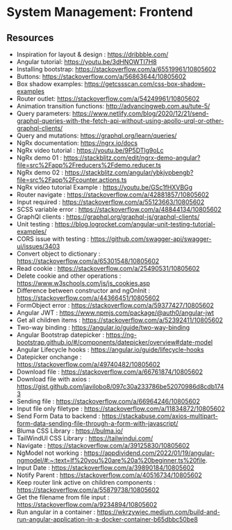 # System Management: Frontend

## Resources
* Inspiration for layout & design : https://dribbble.com/
* Angular tutorial: https://youtu.be/3dHNOWTI7H8
* Installing bootstrap: https://stackoverflow.com/a/65519961/10805602
* Buttons: https://stackoverflow.com/a/56863644/10805602
* Box shadow examples: https://getcssscan.com/css-box-shadow-examples
* Router outlet: https://stackoverflow.com/a/54249961/10805602
* Animation transition functions: http://advancingweb.com.au/tute-5/
* Query parameters: https://www.netlify.com/blog/2020/12/21/send-graphql-queries-with-the-fetch-api-without-using-apollo-urql-or-other-graphql-clients/
* Query and mutations: https://graphql.org/learn/queries/
* NgRx documentation: https://ngrx.io/docs
* NgRx video tutorial : https://youtu.be/9P5DTlg9oLc
* NgRx demo 01 : https://stackblitz.com/edit/ngrx-demo-angular?file=src%2Fapp%2Freducers%2Fdemo.reducer.ts
* NgRx demo 02 : https://stackblitz.com/angular/ybkjvpbengb?file=src%2Fapp%2Fcounter.actions.ts
* NgRx video tutorial Example : https://youtu.be/GSc1fHXVBGg
* Router navigate : https://stackoverflow.com/a/42881857/10805602
* Input required : https://stackoverflow.com/a/55123663/10805602
* SCSS variable error : https://stackoverflow.com/a/48844134/10805602
* GraphQl clients : https://graphql.org/graphql-js/graphql-clients/
* Unit testing : https://blog.logrocket.com/angular-unit-testing-tutorial-examples/
* CORS issue with testing : https://github.com/swagger-api/swagger-ui/issues/3403
* Convert object to dictionary : https://stackoverflow.com/a/65301548/10805602
* Read cookie : https://stackoverflow.com/a/25490531/10805602
* Delete cookie and other operations : https://www.w3schools.com/js/js_cookies.asp
* Difference between constructor and ngOnInit : https://stackoverflow.com/a/44366451/10805602
* FormObject error : https://stackoverflow.com/a/59377427/10805602
* Angular JWT : https://www.npmjs.com/package/@auth0/angular-jwt
* Get all children items : https://stackoverflow.com/a/52392411/10805602
* Two-way binding : https://angular.io/guide/two-way-binding
* Angular Bootstrap datepicker : https://ng-bootstrap.github.io/#/components/datepicker/overview#date-model
* Angular Lifecycle hooks : https://angular.io/guide/lifecycle-hooks
* Datepicker onchange : https://stackoverflow.com/a/49740482/10805602
* Download file : https://stackoverflow.com/a/66761874/10805602
* Download file with axios : https://gist.github.com/javilobo8/097c30a233786be52070986d8cdb1743
* Sending file : https://stackoverflow.com/a/66964246/10805602
* Input file only filetype : https://stackoverflow.com/a/11834872/10805602
* Send Form Data to backend : https://stackabuse.com/axios-multipart-form-data-sending-file-through-a-form-with-javascript/
* Bluma CSS Library : https://bulma.io/
* TailWindUI CSS Library : https://tailwindui.com/
* Navigate : https://stackoverflow.com/a/39125830/10805602
* NgModel not working : https://appdividend.com/2022/01/19/angular-ngmodel/#:~:text=If%20you%20are%20a%20beginner,ts%20file.
* Input Date : https://stackoverflow.com/a/39890184/10805602
* Notify Parent : https://stackoverflow.com/a/40516734/10805602
* Keep router link active on children components : https://stackoverflow.com/a/55879738/10805602
* Get the filename from file input : https://stackoverflow.com/a/9234894/10805602
* Run angular in a container : https://wkrzywiec.medium.com/build-and-run-angular-application-in-a-docker-container-b65dbbc50be8
